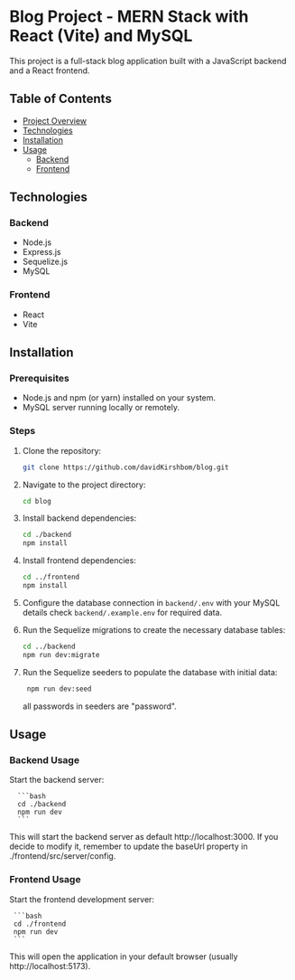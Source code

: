# Blog Project - MERN Stack with React (Vite) and MySQL

This project is a full-stack blog application built with a JavaScript backend and a React frontend.

## Table of Contents

- [Project Overview](#project-overview)
- [Technologies](#technologies)
- [Installation](#installation)
- [Usage](#usage)
  - [Backend](#backend-usage)
  - [Frontend](#frontend-usage)

## Technologies

### Backend

- Node.js
- Express.js
- Sequelize.js
- MySQL

### Frontend

- React
- Vite

## Installation

### Prerequisites

- Node.js and npm (or yarn) installed on your system.
- MySQL server running locally or remotely.

### Steps

1. Clone the repository:

   ```bash
   git clone https://github.com/davidKirshbom/blog.git
   ```

2. Navigate to the project directory:

   ```bash
   cd blog
   ```

3. Install backend dependencies:

   ```bash
   cd ./backend
   npm install
   ```

4. Install frontend dependencies:

   ```bash
   cd ../frontend
   npm install
   ```

5. Configure the database connection in `backend/.env` with your MySQL details check `backend/.example.env` for required data.

6. Run the Sequelize migrations to create the necessary database tables:

   ```bash
   cd ../backend
   npm run dev:migrate
   ```

7. Run the Sequelize seeders to populate the database with initial data:

   ```bash
    npm run dev:seed
   ```

   all passwords in seeders are "password".

## Usage

### Backend Usage

Start the backend server:

      ```bash
      cd ./backend
      npm run dev
      ```

This will start the backend server as default http://localhost:3000.
If you decide to modify it, remember to update the baseUrl property in ./frontend/src/server/config.

### Frontend Usage

Start the frontend development server:

     ```bash
     cd ./frontend
     npm run dev
     ```

This will open the application in your default browser (usually http://localhost:5173).
